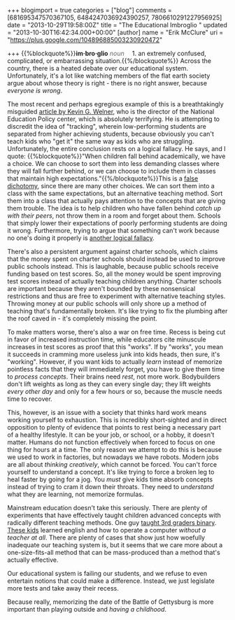 +++
blogimport = true
categories = ["blog"]
comments = [681695347570367105, 6484247036924390257, 7806610291227956925]
date = "2013-10-29T19:58:00Z"
title = "The Educational Imbroglio  "
updated = "2013-10-30T16:42:34.000+00:00"
[author]
name = "Erik McClure"
uri = "https://plus.google.com/104896885003230920472"

+++
{{%blockquote%}}**im·bro·glio**
<span style="color:#666">*noun*</span>
<span style="padding-left:1em;">1. an extremely confused, complicated, or embarrassing situation.</span>{{%/blockquote%}}
Across the country, there is a heated debate over our educational system. Unfortunately, it's a lot like watching members of the flat earth society argue about whose theory is right - there is no right answer, because *everyone is wrong*.

The most recent and perhaps egregious example of this is a breathtakingly misguided [article by Kevin G. Welner](http://blogs.seattletimes.com/educationlab/2013/10/27/roundtable-can-tracking-ever-work/#2), who is the director of the National Education Policy center, which is absolutely terrifying. He is attempting to discredit the idea of "tracking", wherein low-performing students are separated from higher achieving students, because obviously you can't teach kids who "get it" the same way as kids who are struggling. Unfortunately, the entire conclusion rests on a logical fallacy. He says, and I quote:
{{%blockquote%}}"When children fall behind academically, we have a choice. We can choose to sort them into less demanding classes where they will fall further behind, or we can choose to include them in classes that maintain high expectations."{{%/blockquote%}}This is a [false dichotomy](http://en.wikipedia.org/wiki/False_dilemma), since there are many other choices. We can sort them into a class with the same expectations, but an alternative teaching method. Sort them into a class that actually pays attention to the concepts that are giving them trouble. The idea is to help children who have fallen behind *catch up with their peers*, not throw them in a room and forget about them. Schools that simply lower their expectations of poorly performing students are doing it wrong. Furthermore, trying to argue that something can't work because no one's doing it properly is [another logical fallacy](http://en.wikipedia.org/wiki/Argument_from_ignorance).

There's also a persistent argument against charter schools, which claims that the money spent on charter schools should instead be used to improve public schools instead. This is laughable, because public schools receive funding based on test scores. So, all the money would be spent improving test scores instead of actually teaching children anything. Charter schools are important because they aren't bounded by these nonsensical restrictions and thus are free to experiment with alternative teaching styles. Throwing money at our public schools will only shore up a method of teaching that's fundamentally broken. It's like trying to fix the plumbing after the roof caved in - it's completely missing the point.

To make matters worse, there's also a war on free time. Recess is being cut in favor of increased instruction time, while educators cite minuscule increases in test scores as proof that this "works". If by "works", you mean it succeeds in cramming more useless junk into kids heads, then sure, it's "working". However, if you want kids to actually *learn* instead of memorize pointless facts that they will immediately forget, you have to give them time to *process concepts*. Their brains need *rest*, not more work. Bodybuilders don't lift weights as long as they can every single day; they lift weights *every other day* and only for a few hours or so, because the muscle needs time to recover.

This, however, is an issue with a society that thinks hard work means working yourself to exhaustion. This is incredibly short-sighted and in direct opposition to plenty of evidence that points to rest being a necessary part of a healthy lifestyle. It can be your job, or school, or a hobby, it doesn't matter. Humans do not function effectively when forced to focus on one thing for hours at a time. The only reason we attempt to do this is because we used to work in factories, but nowadays we have robots. Modern jobs are all about *thinking creatively*, which cannot be forced. You can't force yourself to understand a concept. It's like trying to force a broken leg to heal faster by going for a jog. You *must* give kids time absorb concepts instead of trying to cram it down their throats. They need to *understand* what they are learning, not memorize formulas.

Mainstream education doesn't take this seriously. There are plenty of experiments that have effectively taught children advanced concepts with radically different teaching methods. One guy [taught 3rd graders binary](http://www.garlikov.com/Soc_Meth.html). [These kids](http://edition.cnn.com/2013/02/27/opinion/ted-prize-students-teach-themselves/index.html) learned english and how to operate a computer *without a teacher at all*. There are plenty of cases that show just how woefully inadequate our teaching system is, but it seems that we care more about a one-size-fits-all method that can be mass-produced than a method that's actually effective.

Our educational system is failing our students, and we refuse to even entertain notions that could make a difference. Instead, we just legislate more tests and take away their recess.

Because really, memorizing the date of the Battle of Gettysburg is more important than playing outside and *having a childhood*.
